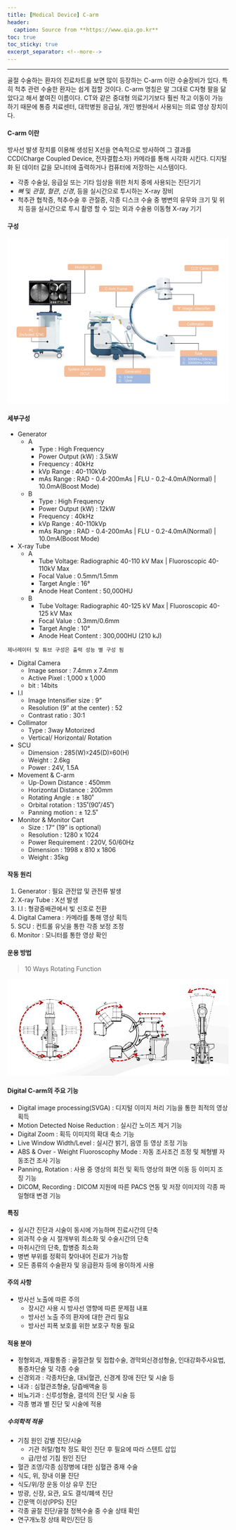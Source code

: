 ```yaml
---
title: [Medical Device] C-arm
header:
  caption: Source from **https://www.qia.go.kr**
toc: true
toc_sticky: true
excerpt_separator: <!--more-->
---
```

---

골절 수술하는 환자의 진료차트를 보면 많이 등장하는 C-arm 이란 수술장비가 있다.
특히 척추 관련 수술한 환자는 쉽게 접할 것이다.
C-arm 명칭은 말 그대로 C자형 팔을 닮았다고 해서 붙여진 이름이다.
CT와 같은 중대형 의료기기보다 훨씬 작고 이동이 가능하기 때문에 통증 치료센터, 대학병원 응급실, 개인 병원에서 사용되는 의료 영상 장치이다. 

#### C-arm 이란

방사선 발생 장치를 이용해 생성된 X선을 연속적으로 방사하여 그 결과를 CCD(Charge Coupled Device, 전자결합소자) 카메라를 통해 시각화 시킨다.
디지털화 된 데이터 값을 모니터에 출력하거나 컴퓨터에 저장하는 시스템이다.

- 각종 수술실, 응급실 또는 기타 임상을 위한 처치 중에 사용되는 진단기기
- *뼈* 및 *관절*, *혈관*, *신경*, 등을 실시간으로 투시하는 X-ray 장비
- 척추관 협착증, 척추수술 후 관절증, 각종 디스크 수술 중 병변의 유무와 크기 및 위치 등을 실시간으로 투시 촬영 할 수 있는 외과 수술용 이동형 X-ray 기기

#### 구성

![](/assets/images/10/1.jpg)

#### 세부구성

- Generator
  - A
    - Type : High Frequency
    - Power Output (kW) : 3.5kW
    - Frequency : 40kHz
    - kVp Range : 40-110kVp
    - mAs Range : RAD - 0.4-200mAs | FLU - 0.2-4.0mA(Normal) | 10.0mA(Boost Mode)
  - B
      - Type : High Frequency
      - Power Output (kW) : 12kW
      - Frequency : 40kHz
      - kVp Range : 40-110kVp
      - mAs Range : RAD - 0.4-200mAs | FLU - 0.2-4.0mA(Normal) | 10.0mA(Boost Mode)
- X-ray Tube
  - A
    - Tube Voltage: Radiographic 40-110 kV Max | Fluoroscopic 40-110kV Max
    - Focal Value : 0.5mm/1.5mm
    - Target Angle : 16°
    - Anode Heat Content : 50,000HU
  - B
    - Tube Voltage: Radiographic 40-125 kV Max | Fluoroscopic 40-125 kV Max
    - Focal Value : 0.3mm/0.6mm
    - Target Angle : 10°
    - Anode Heat Content : 300,000HU (210 kJ)

`제너레이터 및 튜브 구성은 출력 성능 별 구성 됨`

- Digital Camera
  - Image sensor : 7.4mm x 7.4mm
  - Active Pixel : 1,000 x 1,000
  - bit : 14bits
- I.I
  - Image Intensifier size : 9”
  - Resolution (9″ at the center) : 52
  - Contrast ratio : 30:1
- Collimator
  - Type : 3way Motorized
  - Vertical/ Horizontal/ Rotation
- SCU
  - Dimension : 285(W)☓245(D)☓60(H)
  - Weight : 2.6kg
  - Power : 24V, 1.5A
- Movement & C-arm
  - Up-Down Distance : 450mm
  - Horizontal Distance : 200mm
  - Rotating Angle : ± 180˚
  - Orbital rotation : 135˚(90˚/45˚)
  - Panning motion : ± 12.5˚
- Monitor & Monitor Cart
  - Size : 17“ (19” is optional)
  - Resolution : 1280 x 1024
  - Power Requirement : 220V, 50/60Hz
  - Dimension : 1998 x 810 x 1806
  - Weight : 35kg

#### 작동 원리

1. Generator : 필요 관전압 및 관전류 발생
2. X-ray Tube : X선 발생
3. I.I : 형광증배관에서 빛 신호로 전환
4. Digital Camera : 카메라를 통해 영상 획득
5. SCU : 컨트롤 유닛을 통한 각종 보정 조정
6. Monitor : 모니터를 통한 영상 확인

#### 운용 방법

> 10 Ways Rotating Function

![](/assets/images/10/2.jpg)

#### Digital C-arm의 주요 기능

- Digital image processing(SVGA) : 디지털 이미지 처리 기능을 통한 최적의 영상 획득
- Motion Detected Noise Reduction : 실시간 노이즈 제거 기능
- Digital Zoom : 획득 이미지의 확대 축소 기능
- Live Window Width/Level : 실시간 밝기, 음영 등 영상 조정 기능
- ABS & Over - Weight Fluoroscophy Mode : 자동 조사조건 조정 및 체형별 자동조건 조사 기능
- Panning, Rotation : 사용 중 영상의 회전 및 획득 영상의 화면 이동 등 이미지 조징 기능
- DICOM, Recording : DICOM 지원에 따른 PACS 연동 및 저장 이미지의 각종 파일형태 변경 기능

#### 특징

- 실시간 진단과 시술이 동시에 가능하며 진료시간의 단축
- 외과적 수술 시 절개부위 최소화 및 수술시간의 단축
- 마취시간의 단축, 합병증 최소화
- 병변 부위를 정확히 찾아내어 진료가 가능함
- 모든 종류의 수술환자 및 응급환자 등에 용이하게 사용

#### 주의 사항

- 방사선 노출에 따른 주의
  - 장시간 사용 시 방사선 영향에 따른 문제점 내표
  - 방사선 노출 주의 환자에 대한 관리 필요
  - 방사선 피폭 보호를 위한 보호구 착용 필요

#### 적용 분야

- 정형외과, 재활통증 : 골절관찰 및 접합수술, 경막외신경성형술, 인대강화주사요법, 통증차단술 및 각종 수술
- 신경외과 : 각종차단술, 대뇌혈관, 신경계 장애 진단 및 시술 등
- 내과 : 심혈관조형술, 담즙배액술 등
- 비뇨기과 : 신루성형술, 결석의 진단 및 시술 등
- 각종 병과 별 진단 및 시술에 적용

##### 수의학적 적용

- 기침 원인 감별 진단/시술
    - 기관 허탈/협착 정도 확인 진단 후 필요에 따라 스텐트 삽입
    - 급/만성 기침 원인 진단
- 혈관 조영/각종 심장병에 대한 심혈관 중재 수술
- 식도, 위, 장내 이물 진단
- 식도/위/장 운동 이상 유무 진단
- 방광, 신장, 요관, 요도 결석/폐색 진단
- 간문맥 이상(PPS) 진단
- 각종 골절 진단/골절 정복수술 중 수술 상태 확인
- 연구개노장 상태 확인/진단 등
